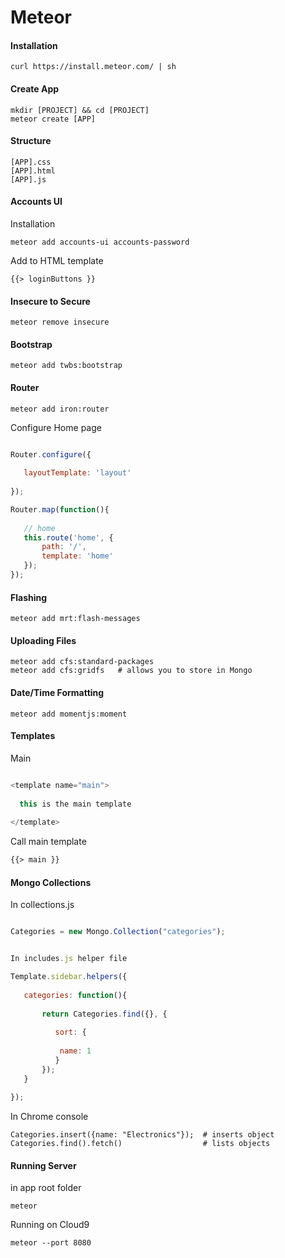 Meteor
======


#### Installation

	curl https://install.meteor.com/ | sh


#### Create App

	mkdir [PROJECT] && cd [PROJECT]
	meteor create [APP]


#### Structure

	[APP].css
	[APP].html
	[APP].js

#### Accounts UI

Installation

	meteor add accounts-ui accounts-password

Add to HTML template

	{{> loginButtons }}


#### Insecure to Secure

	meteor remove insecure 


#### Bootstrap

	meteor add twbs:bootstrap


#### Router

	meteor add iron:router

Configure Home page

``` javascript

Router.configure({
    
   layoutTemplate: 'layout' 
    
});

Router.map(function(){
    
   // home
   this.route('home', {
       path: '/',
       template: 'home'
   });
});


```


#### Flashing

	meteor add mrt:flash-messages


#### Uploading Files

	meteor add cfs:standard-packages
	meteor add cfs:gridfs   # allows you to store in Mongo

#### Date/Time Formatting

	meteor add momentjs:moment

#### Templates

Main

``` javascript

<template name="main">
  
  this is the main template
  
</template>

```


Call main template


``` html
{{> main }}

```

#### Mongo Collections

In collections.js

``` javascript

Categories = new Mongo.Collection("categories");

```

``` javascript

In includes.js helper file

Template.sidebar.helpers({
    
   categories: function(){
       
       return Categories.find({}, {
           
          sort: {
              
           name: 1   
          } 
       });
   } 
    
});

```


In Chrome console

	Categories.insert({name: "Electronics"});  # inserts object
	Categories.find().fetch()                  # lists objects


#### Running Server

in app root folder

	meteor 

Running on Cloud9

	meteor --port 8080

